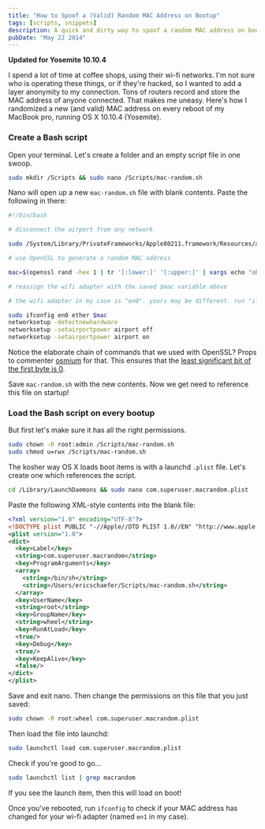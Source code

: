 ```yaml
---
title: "How to Spoof a (Valid) Random MAC Address on Bootup"
tags: [scripts, snippets]
description: A quick and dirty way to spoof a random MAC address on bootup.
pubDate: "May 22 2014"
---
```


**Updated for Yosemite 10.10.4**

I spend a lot of time at coffee shops, using their wi-fi networks. I'm not sure who is operating these things, or if they're hacked, so I wanted to add a layer anonymity to my connection. Tons of routers record and store the MAC address of anyone connected. That makes me uneasy. Here's how I randomized a new (and valid) MAC address on every reboot of my MacBook pro, running OS X 10.10.4 (Yosemite).

### Create a Bash script

Open your terminal. Let's create a folder and an empty script file in one swoop.

```bash
sudo mkdir /Scripts && sudo nano /Scripts/mac-random.sh
```

Nano will open up a new `mac-random.sh` file with blank contents. Paste the following in there:

```bash
#!/bin/bash

# disconnect the airport from any network

sudo /System/Library/PrivateFrameworks/Apple80211.framework/Resources/airport -z

# use OpenSSL to generate a random MAC address

mac=$(openssl rand -hex 1 | tr '[:lower:]' '[:upper:]' | xargs echo "obase=2;ibase=16;" | bc | cut -c1-6 | sed 's/$/00/' | xargs echo "obase=16;ibase=2;" | bc | sed "s/$/:$(openssl rand -hex 5 | sed 's/\(..\)/\1:/g; s/.$//' | tr '[:lower:]' '[:upper:]')/" )

# reassign the wifi adapter with the saved $mac variable above

# the wifi adapter in my case is "en0". yours may be different. run "ifconfig" to find yours.

sudo ifconfig en0 ether $mac
networksetup -detectnewhardware
networksetup -setairportpower airport off
networksetup -setairportpower airport on

```

Notice the elaborate chain of commands that we used with OpenSSL? Props to commenter [osmium](http://osxdaily.com/2012/03/01/change-mac-address-os-x/#comment-384258) for that. This ensures that the [least significant bit of the first byte is 0](https://en.wikipedia.org/wiki/MAC_address#Address_details).

Save `mac-random.sh` with the new contents. Now we get need to reference this file on startup!

### Load the Bash script on every bootup

But first let's make sure it has all the right permissions.

```bash
sudo chown -R root:admin /Scripts/mac-random.sh
sudo chmod u=rwx /Scripts/mac-random.sh
```

The kosher way OS X loads boot items is with a launchd `.plist` file. Let's create one which references the script.

```bash
cd /Library/LaunchDaemons && sudo nano com.superuser.macrandom.plist
```

Paste the following XML-style contents into the blank file:

```xml
<?xml version="1.0" encoding="UTF-8"?>
<!DOCTYPE plist PUBLIC "-//Apple//DTD PLIST 1.0//EN" "http://www.apple.com/DTDs/PropertyList-1.0.dtd">
<plist version="1.0">
<dict>
  <key>Label</key>
  <string>com.superuser.macrandom</string>
  <key>ProgramArguments</key>
  <array>
    <string>/bin/sh</string>
    <string>/Users/ericschaefer/Scripts/mac-random.sh</string>
  </array>
  <key>UserName</key>
  <string>root</string>
  <key>GroupName</key>
  <string>wheel</string>
  <key>RunAtLoad</key>
  <true/>
  <key>Debug</key>
  <true/>
  <key>KeepAlive</key>
  <false/>
</dict>
</plist>
```

Save and exit nano. Then change the permissions on this file that you just saved:

```bash
sudo chown -R root:wheel com.superuser.macrandom.plist
```

Then load the file into launchd:

```bash
sudo launchctl load com.superuser.macrandom.plist
```

Check if you're good to go...

```bash
sudo launchctl list | grep macrandom
```

If you see the launch item, then this will load on boot!

Once you've rebooted, run `ifconfig` to check if your MAC address has changed for your wi-fi adapter (named `en1` in my case).
